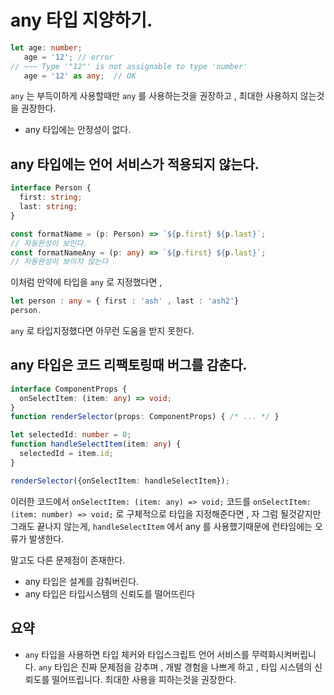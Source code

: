 # any 타입 지양하기.

```ts
let age: number;
   age = '12'; // error
// ~~~ Type '"12"' is not assignable to type 'number'
   age = '12' as any;  // OK
```
`any` 는 부득이하게 사용할때만 `any` 를 사용하는것을 권장하고 , 최대한 사용하지 않는것을 권장한다. 


- any 타입에는 안정성이 없다.

## any 타입에는 언어 서비스가 적용되지 않는다.

```ts
interface Person {
  first: string;
  last: string;
}

const formatName = (p: Person) => `${p.first} ${p.last}`;
// 자동완성이 보인다.
const formatNameAny = (p: any) => `${p.first} ${p.last}`;
// 자동완성이 보이지 않는다
```

이처럼 만약에 타입을 `any` 로 지정했다면 ,

```ts
let person : any = { first : 'ash' , last : 'ash2'}
person.
```

`any` 로 타입지정했다면 아무런 도움을 받지 못한다.

## any 타입은 코드 리팩토링때 버그를 감춘다.

```ts
interface ComponentProps {
  onSelectItem: (item: any) => void;
}
function renderSelector(props: ComponentProps) { /* ... */ }

let selectedId: number = 0;
function handleSelectItem(item: any) {
  selectedId = item.id;
}

renderSelector({onSelectItem: handleSelectItem});
```

이러한 코드에서 `onSelectItem: (item: any) => void;` 코드를 
`onSelectItem: (item: number) => void;` 로 구체적으로 타입을 지정해준다면 , 자 그럼 될것같지만 그래도 끝나지 않는게, `handleSelectItem` 에서 any 를 사용했기때문에 런타임에는 오류가 발생한다.

말고도 다른 문제점이 존재한다.

- any 타입은 설계를 감춰버린다.
- any 타입은 타입시스템의 신뢰도를 떨어뜨린다

## 요약

- `any` 타입을 사용하면 타입 체커와 타입스크립트 언어 서비스를 무력화시켜버립니다.
`any` 타입은 진짜 문제점을 감추며 , 개발 경험을 나쁘게 하고 , 타입 시스템의 신뢰도를 떨어뜨립니다. 최대한 사용을 피하는것을 권장한다.


